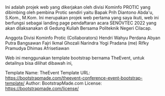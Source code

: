 
Ini adalah projek web yang dikerjakan oleh divisi Kominfo PROTIC
yang dibimbing oleh pembina Protic sendiri yaitu Bapak Prih Diantono Abda'u, S.Kom., M.Kom.
Ini merupakan projek web pertama yang saya ikuti, web ini berfungsi sebagai landing page pendaftaran acara
SENOVTEC 2022 yang akan dilaksanakan di Gedung Kuliah Bersama Politeknik Negeri Cilacap.

Anggota Divisi Kominfo Protic (Collaborators)
Hendri Wahyu Perdana
Abyan Putra Bangsawan
Fajri Ikmal Ghozali
Narindra Yogi Pradana (me)
Rifky Pramudya
Dhimas Afrisetiawan

Web ini menggunakan template bootstrap bernama TheEvent, untuk detailnya bisa dilihat dibawah ini,

Template Name: TheEvent
Template URL: https://bootstrapmade.com/theevent-conference-event-bootstrap-template/
Author: BootstrapMade.com
License: https://bootstrapmade.com/license/

